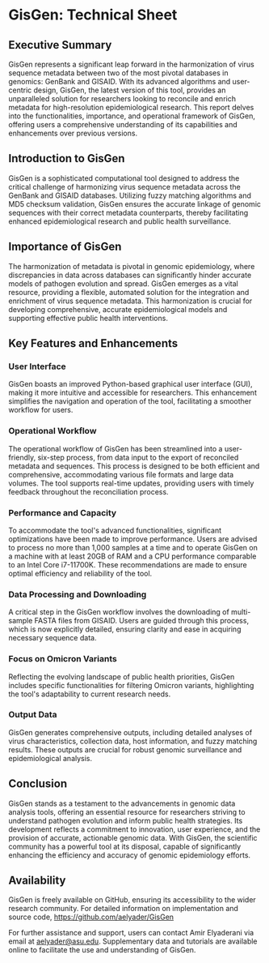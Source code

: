 # GisGen: Technical Sheet

## **Executive Summary**

GisGen represents a significant leap forward in the harmonization of virus sequence metadata between two of the most pivotal databases in genomics: GenBank and GISAID. With its advanced algorithms and user-centric design, GisGen, the latest version of this tool, provides an unparalleled solution for researchers looking to reconcile and enrich metadata for high-resolution epidemiological research. This report delves into the functionalities, importance, and operational framework of GisGen, offering users a comprehensive understanding of its capabilities and enhancements over previous versions.

## **Introduction to GisGen**

GisGen is a sophisticated computational tool designed to address the critical challenge of harmonizing virus sequence metadata across the GenBank and GISAID databases. Utilizing fuzzy matching algorithms and MD5 checksum validation, GisGen ensures the accurate linkage of genomic sequences with their correct metadata counterparts, thereby facilitating enhanced epidemiological research and public health surveillance.

## **Importance of GisGen**

The harmonization of metadata is pivotal in genomic epidemiology, where discrepancies in data across databases can significantly hinder accurate models of pathogen evolution and spread. GisGen emerges as a vital resource, providing a flexible, automated solution for the integration and enrichment of virus sequence metadata. This harmonization is crucial for developing comprehensive, accurate epidemiological models and supporting effective public health interventions.

## **Key Features and Enhancements**

### **User Interface**

GisGen boasts an improved Python-based graphical user interface (GUI), making it more intuitive and accessible for researchers. This enhancement simplifies the navigation and operation of the tool, facilitating a smoother workflow for users.

### **Operational Workflow**

The operational workflow of GisGen has been streamlined into a user-friendly, six-step process, from data input to the export of reconciled metadata and sequences. This process is designed to be both efficient and comprehensive, accommodating various file formats and large data volumes. The tool supports real-time updates, providing users with timely feedback throughout the reconciliation process.

### **Performance and Capacity**

To accommodate the tool's advanced functionalities, significant optimizations have been made to improve performance. Users are advised to process no more than 1,000 samples at a time and to operate GisGen on a machine with at least 20GB of RAM and a CPU performance comparable to an Intel Core i7-11700K. These recommendations are made to ensure optimal efficiency and reliability of the tool.

### **Data Processing and Downloading**

A critical step in the GisGen workflow involves the downloading of multi-sample FASTA files from GISAID. Users are guided through this process, which is now explicitly detailed, ensuring clarity and ease in acquiring necessary sequence data.

### **Focus on Omicron Variants**

Reflecting the evolving landscape of public health priorities, GisGen includes specific functionalities for filtering Omicron variants, highlighting the tool's adaptability to current research needs.

### **Output Data**

GisGen generates comprehensive outputs, including detailed analyses of virus characteristics, collection data, host information, and fuzzy matching results. These outputs are crucial for robust genomic surveillance and epidemiological analysis.

## **Conclusion**

GisGen stands as a testament to the advancements in genomic data analysis tools, offering an essential resource for researchers striving to understand pathogen evolution and inform public health strategies. Its development reflects a commitment to innovation, user experience, and the provision of accurate, actionable genomic data. With GisGen, the scientific community has a powerful tool at its disposal, capable of significantly enhancing the efficiency and accuracy of genomic epidemiology efforts.

## **Availability**

GisGen is freely available on GitHub, ensuring its accessibility to the wider research community. For detailed information on implementation and source code, https://github.com/aelyader/GisGen

For further assistance and support, users can contact Amir Elyaderani via email at aelyader@asu.edu. Supplementary data and tutorials are available online to facilitate the use and understanding of GisGen.
